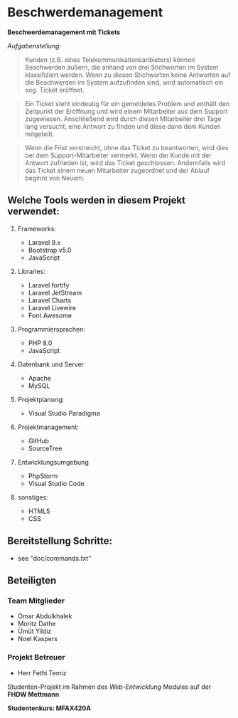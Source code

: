 # Beschwerdemanagement

**Beschwerdemanagement mit Tickets**

*Aufgabenstellung:*

> Kunden (z.B. eines Telekommunikationsanbieters) können Beschwerden äußern, die anhand von drei Stichworten im System klassifiziert werden. Wenn zu diesen Stichworten keine Antworten auf die Beschwerden im System aufzufinden sind, wird automatisch ein sog. Ticket eröffnet.

> Ein Ticket steht eindeutig für ein gemeldetes Problem und enthält den Zeitpunkt der Eröffnung und wird einem Mitarbeiter aus dem Support zugewiesen. Anschließend wird durch diesen Mitarbeiter drei Tage lang versucht, eine Antwort zu finden und diese dann dem Kunden mitgeteilt.

> Wenn die Frist verstreicht, ohne das Ticket zu beantworten, wird dies bei dem Support-Mitarbeiter vermerkt. Wenn der Kunde mit der Antwort zufrieden ist, wird das Ticket geschlossen. Andernfalls wird das Ticket einem neuen Mitarbeiter zugeordnet und der Ablauf beginnt von Neuem.

## Welche Tools werden in diesem Projekt verwendet:

1. Frameworks:
    - Laravel 9.x
    - Bootstrap v5.0
    - JavaScript

2. Libraries:
   - Laravel fortify
   - Laravel JetStream
   - Laravel Charts
   - Laravel Livewire
   - Font Awesome

3. Programmiersprachen:
    - PHP 8.0
    - JavaScript

4. Datenbank und Server
    - Apache
    - MySQL

5. Projektplanung:
    - Visual Studio Paradigma

6. Projektmanagement:
    - GitHub
    - SourceTree

7. Entwicklungsumgebung
    - PhpStorm
    - Visual Studio Code

8. sonstiges:
    - HTML5
    - CSS

## Bereitstellung Schritte:

- see "doc/commands.txt"

## Beteiligten

### Team Mitglieder

- Omar Abdulkhalek
- Moritz Dathe
- Ümüt Yildiz
- Noel Kaspers

### Projekt Betreuer

- Herr Fethi Temiz

Studenten-Projekt im Rahmen des *Web-Entwicklung* Modules auf der **FHDW Mettmann**

**Studentenkurs: MFAX420A**
